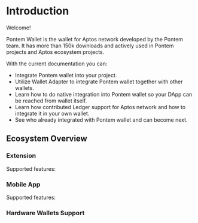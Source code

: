 # Introduction

Welcome!&#x20;

Pontem Wallet is the wallet for Aptos network developed by the Pontem team. It has more than 150k downloads and actively used in Pontem projects and Aptos ecosystem projects.

With the current documentation you can:

* Integrate Pontem wallet into your project.&#x20;
* Utilize Wallet Adapter to integrate Pontem wallet together with other wallets.
* Learn how to do native integration into Pontem wallet so your DApp can be reached from wallet itself.
* Learn how contributed Ledger support for Aptos network and how to integrate it in your own wallet.
* See who already integrated with Pontem wallet and can become next.

## Ecosystem Overview

### Extension

Supported features:

### Mobile App

Supported features:

### Hardware Wallets Support




